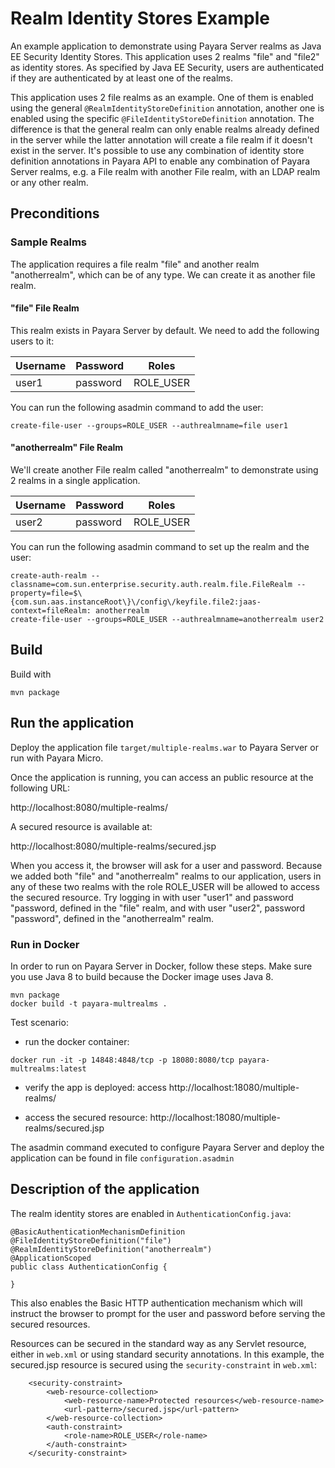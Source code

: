 # Realm Identity Stores Example
An example application to demonstrate using Payara Server realms as Java EE Security Identity Stores. This application uses 2 realms "file" and "file2" as identity stores. As specified by Java EE Security, users are authenticated if they are authenticated by at least one of the realms.

This application uses 2 file realms as an example. One of them is enabled using the general `@RealmIdentityStoreDefinition` annotation, another one is enabled using the specific `@FileIdentityStoreDefinition` annotation. The difference is that the general realm can only enable realms already defined in the server while the latter annotation will create a file realm if it doesn't exist in the server. It's possible to use any combination of identity store definition annotations in Payara API to enable any combination of Payara Server realms, e.g. a File realm with another File realm, with an LDAP realm or any other realm.

## Preconditions

### Sample Realms

The application requires a file realm "file" and another realm "anotherrealm", which can be of any type. We can create it as another file realm.

#### "file" File Realm

This realm exists in Payara Server by default. We need to add the following users to it:

Username | Password | Roles
--- | --- | ---
user1 | password | ROLE_USER

You can run the following asadmin command to add the user:

```
create-file-user --groups=ROLE_USER --authrealmname=file user1
```

#### "anotherrealm" File Realm

We'll create another File realm called "anotherrealm" to demonstrate using 2 realms in a single application.

Username | Password | Roles
--- | --- | ---
user2 | password | ROLE_USER

You can run the following asadmin command to set up the realm and the user:

```
create-auth-realm --classname=com.sun.enterprise.security.auth.realm.file.FileRealm --property=file=$\{com.sun.aas.instanceRoot\}\/config\/keyfile.file2:jaas-context=fileRealm: anotherrealm
create-file-user --groups=ROLE_USER --authrealmname=anotherrealm user2
```
## Build

Build with

```
mvn package
```

## Run the application

Deploy the application file `target/multiple-realms.war` to Payara Server or run with Payara Micro.

Once the application is running, you can access an public resource at the following URL:

http://localhost:8080/multiple-realms/

A secured resource is available at:

http://localhost:8080/multiple-realms/secured.jsp

When you access it, the browser will ask for a user and password. Because we added both "file" and "anotherrealm" realms to our application, users in any of these two realms with the role ROLE_USER will be allowed to access the secured resource. Try logging in with user "user1" and password "password, defined in the "file" realm, and with user "user2", password "password", defined in the "anotherrealm" realm.

### Run in Docker

In order to run on Payara Server in Docker, follow these steps.
Make sure you use Java 8 to build because the Docker image uses Java 8.

```
mvn package
docker build -t payara-multrealms .
```

Test scenario:

* run the docker container:

```
docker run -it -p 14848:4848/tcp -p 18080:8080/tcp payara-multrealms:latest
```

* verify the app is deployed: access http://localhost:18080/multiple-realms/

* access the secured resource: http://localhost:18080/multiple-realms/secured.jsp

The asadmin command executed to configure Payara Server and deploy the application can be found in file `configuration.asadmin`

## Description of the application

The realm identity stores are enabled in `AuthenticationConfig.java`:

```
@BasicAuthenticationMechanismDefinition
@FileIdentityStoreDefinition("file")
@RealmIdentityStoreDefinition("anotherrealm")
@ApplicationScoped
public class AuthenticationConfig {

}
```

This also enables the Basic HTTP authentication mechanism which will instruct the browser to prompt for the user and password before serving the secured resources.

Resources can be secured in the standard way as any Servlet resource, either in `web.xml` or using standard security annotations. In this example, the secured.jsp resource is secured using the `security-constraint` in `web.xml`:

```
    <security-constraint>
        <web-resource-collection>
            <web-resource-name>Protected resources</web-resource-name>
            <url-pattern>/secured.jsp</url-pattern>
        </web-resource-collection>
        <auth-constraint>
            <role-name>ROLE_USER</role-name>
        </auth-constraint>
    </security-constraint>
```
